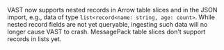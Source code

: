 VAST now supports nested records in Arrow table slices and in the JSON import,
e.g., data of type `list<record<name: string, age: count>`. While nested record
fields are not yet queryable, ingesting such data will no longer cause VAST to
crash. MessagePack table slices don't support records in lists yet.
